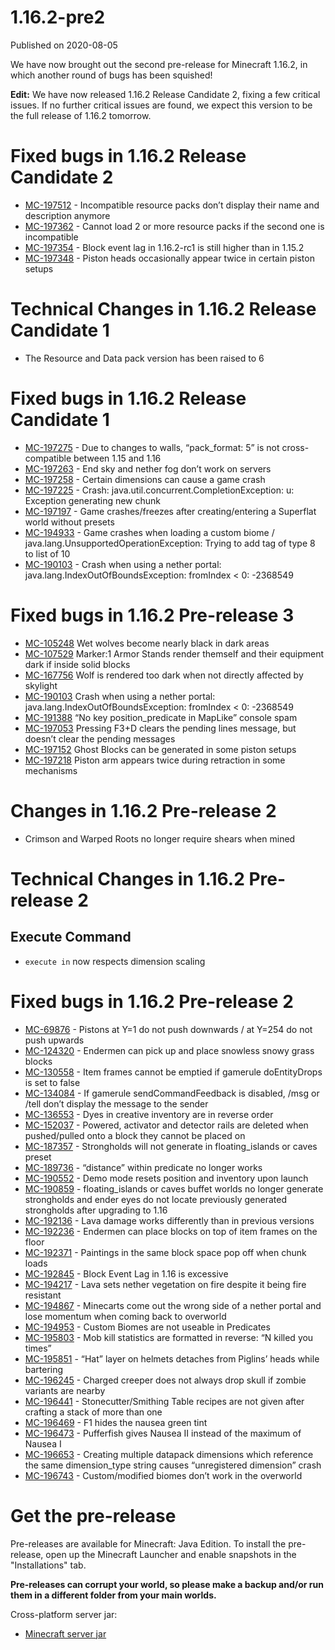 # 1.16.2-pre2
Published on 2020-08-05

We have now brought out the second pre-release for Minecraft 1.16.2, in which
another round of bugs has been squished!

**Edit:** We have now released 1.16.2 Release Candidate 2, fixing a few
critical issues. If no further critical issues are found, we expect this
version to be the full release of 1.16.2 tomorrow.

# Fixed bugs in 1.16.2 Release Candidate 2

  * [MC-197512](https://bugs.mojang.com/browse/MC-197512) \- Incompatible resource packs don’t display their name and description anymore
  * [MC-197362](https://bugs.mojang.com/browse/MC-197362) \- Cannot load 2 or more resource packs if the second one is incompatible
  * [MC-197354](https://bugs.mojang.com/browse/MC-197354) \- Block event lag in 1.16.2-rc1 is still higher than in 1.15.2
  * [MC-197348](https://bugs.mojang.com/browse/MC-197348) \- Piston heads occasionally appear twice in certain piston setups

# Technical Changes in 1.16.2 Release Candidate 1

  * The Resource and Data pack version has been raised to 6

# Fixed bugs in 1.16.2 Release Candidate 1

  * [MC-197275](https://bugs.mojang.com/browse/MC-197275) \- Due to changes to walls, “pack_format: 5” is not cross-compatible between 1.15 and 1.16
  * [MC-197263](https://bugs.mojang.com/browse/MC-197263) \- End sky and nether fog don’t work on servers
  * [MC-197258](https://bugs.mojang.com/browse/MC-197258) \- Certain dimensions can cause a game crash
  * [MC-197225](https://bugs.mojang.com/browse/MC-197225) \- Crash: java.util.concurrent.CompletionException: u: Exception generating new chunk
  * [MC-197197](https://bugs.mojang.com/browse/MC-197197) \- Game crashes/freezes after creating/entering a Superflat world without presets
  * [MC-194933](https://bugs.mojang.com/browse/MC-194933) \- Game crashes when loading a custom biome / java.lang.UnsupportedOperationException: Trying to add tag of type 8 to list of 10
  * [MC-190103](https://bugs.mojang.com/browse/MC-190103) \- Crash when using a nether portal: java.lang.IndexOutOfBoundsException: fromIndex < 0: -2368549

# Fixed bugs in 1.16.2 Pre-release 3

  * [MC-105248](https://bugs.mojang.com/browse/MC-105248) Wet wolves become nearly black in dark areas
  * [MC-107529](https://bugs.mojang.com/browse/MC-107529) Marker:1 Armor Stands render themself and their equipment dark if inside solid blocks
  * [MC-167756](https://bugs.mojang.com/browse/MC-167756) Wolf is rendered too dark when not directly affected by skylight
  * [MC-190103](https://bugs.mojang.com/browse/MC-190103) Crash when using a nether portal: java.lang.IndexOutOfBoundsException: fromIndex < 0: -2368549
  * [MC-191388](https://bugs.mojang.com/browse/MC-191388) “No key position_predicate in MapLike” console spam
  * [MC-197053](https://bugs.mojang.com/browse/MC-197053) Pressing F3+D clears the pending lines message, but doesn’t clear the pending messages
  * [MC-197152](https://bugs.mojang.com/browse/MC-197152) Ghost Blocks can be generated in some piston setups
  * [MC-197218](https://bugs.mojang.com/browse/MC-197218) Piston arm appears twice during retraction in some mechanisms

# Changes in 1.16.2 Pre-release 2

  * Crimson and Warped Roots no longer require shears when mined

# Technical Changes in 1.16.2 Pre-release 2

## Execute Command

  * `execute in` now respects dimension scaling

# Fixed bugs in 1.16.2 Pre-release 2

  * [MC-69876](https://bugs.mojang.com/browse/MC-69876) \- Pistons at Y=1 do not push downwards / at Y=254 do not push upwards
  * [MC-124320](https://bugs.mojang.com/browse/MC-124320) \- Endermen can pick up and place snowless snowy grass blocks
  * [MC-130558](https://bugs.mojang.com/browse/MC-130558) \- Item frames cannot be emptied if gamerule doEntityDrops is set to false
  * [MC-134084](https://bugs.mojang.com/browse/MC-134084) \- If gamerule sendCommandFeedback is disabled, /msg or /tell don’t display the message to the sender
  * [MC-136553](https://bugs.mojang.com/browse/MC-136553) \- Dyes in creative inventory are in reverse order
  * [MC-152037](https://bugs.mojang.com/browse/MC-152037) \- Powered, activator and detector rails are deleted when pushed/pulled onto a block they cannot be placed on
  * [MC-187357](https://bugs.mojang.com/browse/MC-187357) \- Strongholds will not generate in floating_islands or caves preset
  * [MC-189736](https://bugs.mojang.com/browse/MC-189736) \- “distance” within predicate no longer works
  * [MC-190552](https://bugs.mojang.com/browse/MC-190552) \- Demo mode resets position and inventory upon launch
  * [MC-190859](https://bugs.mojang.com/browse/MC-190859) \- floating_islands or caves buffet worlds no longer generate strongholds and ender eyes do not locate previously generated strongholds after upgrading to 1.16
  * [MC-192136](https://bugs.mojang.com/browse/MC-192136) \- Lava damage works differently than in previous versions
  * [MC-192236](https://bugs.mojang.com/browse/MC-192236) \- Endermen can place blocks on top of item frames on the floor
  * [MC-192371](https://bugs.mojang.com/browse/MC-192371) \- Paintings in the same block space pop off when chunk loads
  * [MC-192845](https://bugs.mojang.com/browse/MC-192845) \- Block Event Lag in 1.16 is excessive
  * [MC-194217](https://bugs.mojang.com/browse/MC-194217) \- Lava sets nether vegetation on fire despite it being fire resistant
  * [MC-194867](https://bugs.mojang.com/browse/MC-194867) \- Minecarts come out the wrong side of a nether portal and lose momentum when coming back to overworld
  * [MC-194953](https://bugs.mojang.com/browse/MC-194953) \- Custom Biomes are not useable in Predicates
  * [MC-195803](https://bugs.mojang.com/browse/MC-195803) \- Mob kill statistics are formatted in reverse: “N killed you <mob> times”
  * [MC-195851](https://bugs.mojang.com/browse/MC-195851) \- “Hat” layer on helmets detaches from Piglins’ heads while bartering
  * [MC-196245](https://bugs.mojang.com/browse/MC-196245) \- Charged creeper does not always drop skull if zombie variants are nearby
  * [MC-196441](https://bugs.mojang.com/browse/MC-196441) \- Stonecutter/Smithing Table recipes are not given after crafting a stack of more than one
  * [MC-196469](https://bugs.mojang.com/browse/MC-196469) \- F1 hides the nausea green tint
  * [MC-196473](https://bugs.mojang.com/browse/MC-196473) \- Pufferfish gives Nausea II instead of the maximum of Nausea I
  * [MC-196653](https://bugs.mojang.com/browse/MC-196653) \- Creating multiple datapack dimensions which reference the same dimension_type string causes “unregistered dimension” crash
  * [MC-196743](https://bugs.mojang.com/browse/MC-196743) \- Custom/modified biomes don’t work in the overworld

# Get the pre-release

Pre-releases are available for Minecraft: Java Edition. To install the pre-
release, open up the Minecraft Launcher and enable snapshots in the
"Installations" tab.

**Pre-releases can corrupt your world, so please make a backup and/or run them
in a different folder from your main worlds.**

Cross-platform server jar:

  * [Minecraft server jar](https://launcher.mojang.com/v1/objects/45287d794fa2631b8da9b9002696ebe406fbed6b/server.jar)



